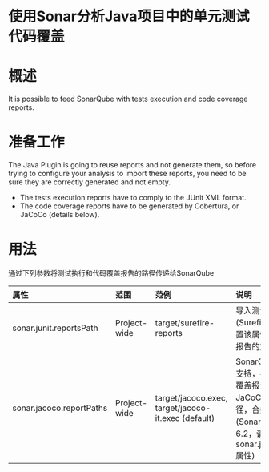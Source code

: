使用Sonar分析Java项目中的单元测试代码覆盖
======================================

# 概述
It is possible to feed SonarQube with tests execution and code coverage reports.

# 准备工作
The Java Plugin is going to reuse reports and not generate them, so before trying to configure your analysis to import these reports, you need to be sure they are correctly generated and not empty.
- The tests execution reports have to comply to the JUnit XML format.
- The code coverage reports have to be generated by Cobertura, or JaCoCo (details below).

# 用法

通过下列参数将测试执行和代码覆盖报告的路径传递给SonarQube

|属性|范围|范例|说明|
|:---|:--|:---|:---|
|sonar.junit.reportsPath|Project-wide|target/surefire-reports|导入测试执行报告(Surefire XML格式)，设置该属性为包含所有XML报告的文件路径|
|sonar.jacoco.reportPaths|Project-wide|target/jacoco.exec, target/jacoco-it.exec (default)|SonarQube 6.2以上版本支持，导入JaCoCo代码覆盖报告，设置该属性为JaCoCo .exec 报告路径，合并多份报告(SonarQube版本低于6.2，请使用sonar.jacoco.reportPath属性)|
